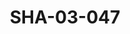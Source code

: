 ---
pid: SHA-03-047
title: SHA-03-047
language: en
collection: Sharhabil Ahmed
original_label: 
rights: Sharhabil Ahmed
location_of_original: Sharhabil Ahmed
photographer_or_studio: 
scanned_from: photograph 4.5 by 5.7
_date: '1953'
location: Khartoum
description: Sharhabil Ahmed
additional_notes: Taken for a library card
permission_display: 'yes'
on_server: 'no'
on_website: 'no'
permalink: /photopages/en/SHA-03-047.html
layout: photo-page
---